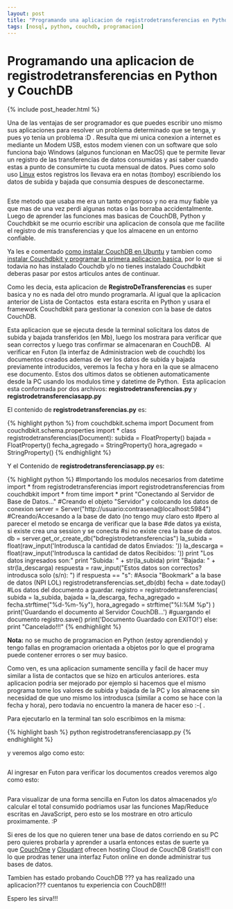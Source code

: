 ```yaml
---
layout: post
title: "Programando una aplicacion de registrodetransferencias en Python y CouchDB"
tags: [nosql, python, couchdb, programacion]
---
```

# Programando una aplicacion de registrodetransferencias en Python y CouchDB

{% include post_header.html %}

Una de las ventajas de ser programador es que puedes escribir uno mismo sus aplicaciones para resolver un problema determinado que se tenga, y pues yo tenia un problema :D . Resulta que mi unica conexion a internet es mediante un Modem USB, estos modem vienen con un software que solo funciona bajo Windows (algunos funcionan en MacOS) que te permite llevar un registro de las transferencias de datos consumidas y asi saber cuando estas a punto de consumirte tu cuota mensual de datos. Pues como solo uso <a href="http://blog.jam.net.ve/category/linux/">Linux</a> estos registros los llevava era en notas (tomboy) escribiendo los datos de subida y bajada que consumia despues de desconectarme.

<a href="http://imgur.com/EUNoH"><img src="http://i.imgur.com/EUNoH.jpg" title="Hosted by imgur.com" alt="" /></a>

Este metodo que usaba me era un tanto engorroso y no era muy fiable ya que mas de una vez perdi algunas notas o las borraba accidentalmente. Luego de aprender las funciones mas basicas de CouchDB, Python y Couchdbkit se me ocurrio escribir una aplicacion de consola que me facilite el registro de mis transferencias y que los almacene en un entorno confiable.

Ya les e comentado [como instalar CouchDB en Ubuntu](http://blog.jam.net.ve/2010/12/12/instalando-couchdb-en-ubuntu/) y tambien como [instalar Couchdbkit y programar la primera aplicacion basica](http://blog.jam.net.ve/2010/12/13/instalando-couchdbkit-y-almacenando-datos-en-couchdb-desde-python), por lo que  si todavia no has instalado Couchdb y/o no tienes instalado Couchdbkit deberas pasar por estos articulos antes de continuar.

Como les decia, esta aplicacion de **RegistroDeTransferencias** es super basica y no es nada del otro mundo programarla. Al igual que la aplicacion anterior de Lista de Contactos  esta estara escrita en Python y usara el framework Couchdbkit para gestionar la conexion con la base de datos CouchDB.

Esta aplicacion que se ejecuta desde la terminal solicitara los datos de subida y bajada transferidos (en Mb), luego los mostrara para verificar que sean correctos y luego tras confirmar se almacenaran en CouchDB.  Al verificar en Futon (la interfaz de Administracion web de couchdb) los documentos creados ademas de ver los datos de subida y bajada previamente introducidos, veremos la fecha y hora en la que se almaceno ese documento. Estos dos ultimos datos se obtienen automaticamente desde la PC usando los modulos time y datetime de Python.  Esta aplicacion esta conformada por dos archivos: **registrodetransferencias.py** y **registrodetransferenciasapp.py**

El contenido de **registrodetransferencias.py** es:

{% highlight python %}
from couchdbkit.schema import Document
from couchdbkit.schema.properties import *
class registrodetransferencias(Document):
subida = FloatProperty()
bajada = FloatProperty()
fecha_agregado = StringProperty()
hora_agregado = StringProperty()
{% endhighlight %}

Y el Contenido de **registrodetransferenciasapp.py** es:

{% highlight python %}
#Importando los modulos necesarios
from datetime import *
from registrodetransferencias import registrodetransferencias
from couchdbkit import *
from time import *
print "Conectando al Servidor de Base de Datos..."
#Creando el objeto "Servidor" y colocando los datos de conexion
server = Server("http://usuario:contrasena@localhost:5984")
#Creando/Accesando a la base de dato (no tengo muy claro esto
#pero al parecer el metodo se encarga de verificar que la base
#de datos ya exista, si existe crea una session y se conecta
#si no existe crea la base de datos.
db = server.get_or_create_db("bdregistrodetransferencias")
la_subida = float(raw_input('Introdusca la cantidad de datos Enviados: '))
la_descarga = float(raw_input('Introdusca la cantidad de datos Recibidos: '))
print "Los datos ingresados son:"
print "Subida: " + str(la_subida)
print "Bajada: " + str(la_descarga)
respuesta = raw_input("Estos datos son correctos? introdusca solo (s/n): ")
if respuesta == "s":
#Asocia "Bookmark" a la base de datos (NPI LOL)
registrodetransferencias.set_db(db)
fecha = date.today()
#Los datos del documento a guardar.
registro = registrodetransferencias(
subida = la_subida,
bajada = la_descarga,
fecha_agregado = fecha.strftime("%d-%m-%y"),
hora_agregado = strftime("%I:%M %p")
)
print('Guardando el documento al Servidor CouchDB...')
#guargando el documento
registro.save()
print('Documento Guardado con EXITO!')
else:
print "Cancelado!!!"
{% endhighlight %}

**Nota:** no se mucho de programacion en Python (estoy aprendiendo) y tengo fallas en programacion orientada a objetos por lo que el programa puede contener errores o ser muy basico.

Como ven, es una aplicacion sumamente sencilla y facil de hacer muy similar a lista de contactos que se hizo en articulos anteriores. esta aplicacion podria ser mejorado por ejemplo si hacemos que el mismo programa tome los valores de subida y bajada de la PC y los almacene sin necesidad de que uno mismo los introdusca (similar a como se hace con la fecha y hora), pero todavia no encuentro la manera de hacer eso :-( .

Para ejecutarlo en la terminal tan solo escribimos en la misma:

{% highlight bash %}
python registrodetransferenciasapp.py
{% endhighlight %}

y veremos algo como esto:

<a href="http://imgur.com/pFFp0"><img src="http://i.imgur.com/pFFp0l.jpg" title="Hosted by imgur.com" alt="" /></a>

Al ingresar en Futon para verificar los documentos creados veremos algo como esto:

<a href="http://imgur.com/Q9qZ4"><img src="http://i.imgur.com/Q9qZ4s.jpg" title="Hosted by imgur.com" alt="" /></a>

Para visualizar de una forma sencilla en Futon los datos almacenados y/o calcular el total consumido podriamos usar las funciones Map/Reduce escritas en JavaScript, pero esto se los mostrare en otro articulo proximamente. :P

Si eres de los que no quieren tener una base de datos corriendo en su PC pero quieres probarla y aprender a usarla entonces estas de suerte ya que [CouchOne](http://www.couchone.com/get) y [Cloudant](https://cloudant.com/) ofrecen hosting Cloud de CouchDB Gratis!!! con lo que prodras tener una interfaz Futon online en donde administrar tus bases de datos.

Tambien has estado probando CouchDB ??? ya has realizado una aplicacion??? cuentanos tu experiencia con CouchDB!!!

Espero les sirva!!!
